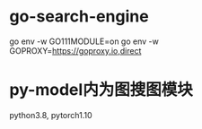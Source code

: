 # go-search-engine

go env -w GO111MODULE=on
go env -w GOPROXY=https://goproxy.io,direct

# py-model内为图搜图模块
python3.8, pytorch1.10
